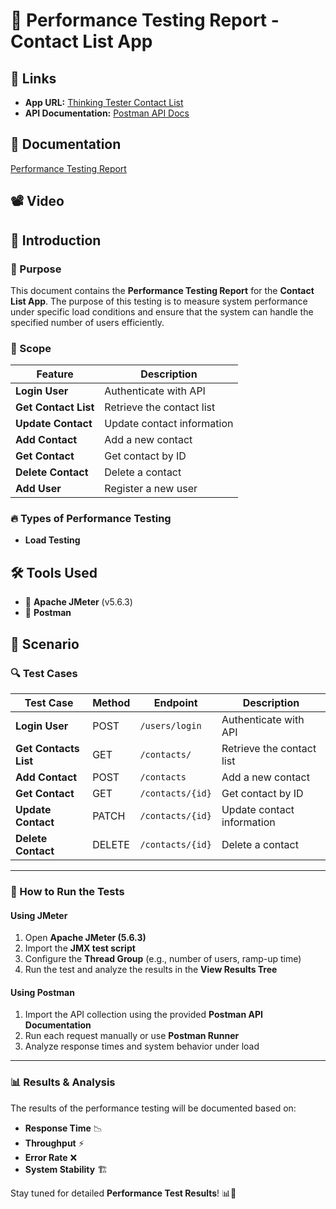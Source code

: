 # 📌 Performance Testing Report - Contact List App
## 🔗 Links
- **App URL:** [Thinking Tester Contact List](https://thinking-tester-contact-list.herokuapp.com/)
- **API Documentation:** [Postman API Docs](https://documenter.getpostman.com/view/4012288/TzK2bEa8#abe537df-fccc-4ee6-90d2-7513e3024d6b)

## 📝 Documentation
[Performance Testing Report](https://drive.google.com/file/d/1CiZ8XpVBCVPT7vy0mhUgfD7akJluQj-B/view?usp=sharing)

## 📽️ Video 



## 📖 Introduction
### 🎯 Purpose
This document contains the **Performance Testing Report** for the **Contact List App**. The purpose of this testing is to measure system performance under specific load conditions and ensure that the system can handle the specified number of users efficiently.

### 📌 Scope
| Feature               | Description                      |
|----------------------|--------------------------------|
| **Login User**      | Authenticate with API          |
| **Get Contact List** | Retrieve the contact list      |
| **Update Contact**   | Update contact information     |
| **Add Contact**      | Add a new contact              |
| **Get Contact**      | Get contact by ID              |
| **Delete Contact**   | Delete a contact               |
| **Add User**        | Register a new user            |

### 🔥 Types of Performance Testing
- **Load Testing**

## 🛠 Tools Used
- 🚀 **Apache JMeter** (v5.6.3)
- 📨 **Postman**


## 🎯 Scenario
### 🔍 Test Cases
| Test Case        | Method | Endpoint            | Description                       |
|-----------------|--------|--------------------|----------------------------------|
| **Login User**  | POST   | `/users/login`      | Authenticate with API           |
| **Get Contacts List** | GET | `/contacts/`      | Retrieve the contact list       |
| **Add Contact** | POST   | `/contacts`        | Add a new contact               |
| **Get Contact** | GET    | `/contacts/{id}`   | Get contact by ID               |
| **Update Contact** | PATCH | `/contacts/{id}` | Update contact information      |
| **Delete Contact** | DELETE | `/contacts/{id}` | Delete a contact               |

---

### 🚀 How to Run the Tests
#### Using JMeter
1. Open **Apache JMeter (5.6.3)**
2. Import the **JMX test script**
3. Configure the **Thread Group** (e.g., number of users, ramp-up time)
4. Run the test and analyze the results in the **View Results Tree**

#### Using Postman
1. Import the API collection using the provided **Postman API Documentation**
2. Run each request manually or use **Postman Runner**
3. Analyze response times and system behavior under load

---

### 📊 Results & Analysis
The results of the performance testing will be documented based on:
- **Response Time** 📉
- **Throughput** ⚡
- **Error Rate** ❌
- **System Stability** 🏗

Stay tuned for detailed **Performance Test Results**! 📊🚀
